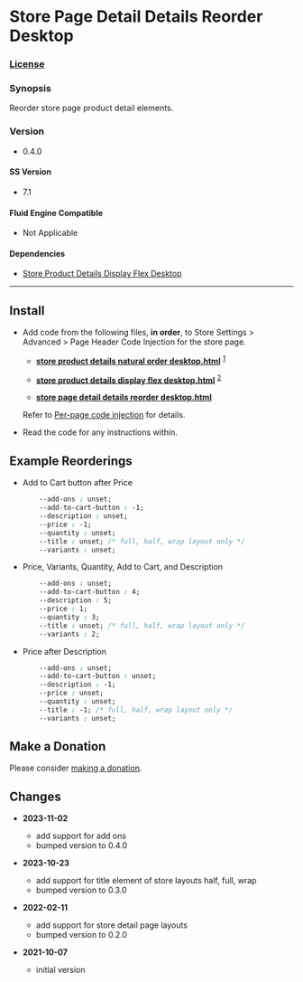 # Store Page Detail Details Reorder Desktop

### [License][1]

### Synopsis

Reorder store page product detail elements.

### Version

  * 0.4.0

#### SS Version

  * 7.1

#### Fluid Engine Compatible

  * Not Applicable

#### Dependencies

  * [Store Product Details Display Flex Desktop][2]

---

## Install

* Add code from the following files, **in order**, to Store Settings >
  Advanced > Page Header Code Injection for the store page.
  
  * **[store product details natural order desktop.html][3]** <sup>[1][4]</sup>
  
  * **[store product details display flex desktop.html][5]** <sup>[2][2]</sup>
  
  * **[store page detail details reorder desktop.html][6]** 
  
  Refer to [Per-page code injection][7] for details.
  
* Read the code for any instructions within.

## Example Reorderings

  * Add to Cart button after Price
  
    ```css
        --add-ons : unset;
        --add-to-cart-button : -1;
        --description : unset;
        --price : -1;
        --quantity : unset;
        --title : unset; /* full, half, wrap layout only */
        --variants : unset;
    ```
    
  * Price, Variants, Quantity, Add to Cart, and Description
  
    ```css
        --add-ons : unset;
        --add-to-cart-button : 4;
        --description : 5;
        --price : 1;
        --quantity : 3;
        --title : unset; /* full, half, wrap layout only */
        --variants : 2;
    ```
    
  * Price after Description
  
    ```css
        --add-ons : unset;
        --add-to-cart-button : unset;
        --description : -1;
        --price : unset;
        --quantity : unset;
        --title : -1; /* full, half, wrap layout only */
        --variants : unset;
    ```

## Make a Donation

Please consider [making a donation][8].

## Changes

* **2023-11-02**

  * add support for add ons
  * bumped version to 0.4.0
  
* **2023-10-23**

  * add support for title element of store layouts half, full, wrap
  * bumped version to 0.3.0
  
* **2022-02-11**

  * add support for store detail page layouts
  * bumped version to 0.2.0
  
* **2021-10-07**

  * initial version

[1]: https://github.com/tomsWebConsulting/twcsl/blob/main/LICENSE.txt#L1
[2]: https://github.com/tomsWebConsulting/twcsl/tree/main/v7.1/Store%20Product%20Details%20Display%20Flex%20Desktop#store-product-details-display-flex-desktop
[3]: https://github.com/tomsWebConsulting/twcsl/blob/main/v7.1/Store%20Product%20Details%20Natural%20Order%20Desktop/store%20product%20details%20natural%20order%20desktop.html#L1
[4]: https://github.com/tomsWebConsulting/twcsl/tree/main/v7.1/Store%20Product%20Details%20Natural%20Order%20Desktop#store-product-details-natural-order-desktop
[5]: https://github.com/tomsWebConsulting/twcsl/blob/main/v7.1/Store%20Product%20Details%20Display%20Flex%20Desktop/store%20product%20details%20display%20flex%20desktop.html
[6]: store%20page%20detail%20details%20reorder%20desktop.html#L1
[7]: https://support.squarespace.com/hc/en-us/articles/205815908-Using-code-injection#toc-per-page-code-injection
[8]: https://github.com/tomsWebConsulting/twcsl#make-a-donation
